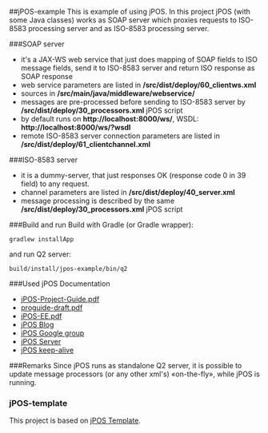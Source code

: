 ##jPOS-example
This is example of using jPOS. In this project jPOS (with some Java classes) works as SOAP server which proxies requests to ISO-8583 processing server and as ISO-8583 processing server.

###SOAP server
 - it's a JAX-WS web service that just does mapping of SOAP fields to ISO message fields, send it to ISO-8583 server and return ISO response as SOAP response
 - web service parameters are listed in **/src/dist/deploy/60_clientws.xml**
 - sources in **/src/main/java/middleware/webservice/**
 - messages are pre-processed before sending to ISO-8583 server by **/src/dist/deploy/30_processors.xml** jPOS script
 - by default runs on **http://localhost:8000/ws/**, WSDL: **http://localhost:8000/ws/?wsdl**
 - remote ISO-8583 server connection parameters are listed in **/src/dist/deploy/61_clientchannel.xml**

###ISO-8583 server

 - it is a dummy-server, that just responses OK (response code 0 in 39 field) to any request.
 - channel parameters are listed in **/src/dist/deploy/40_server.xml**
 - message processing is described by the same **/src/dist/deploy/30_processors.xml** jPOS script

###Build and run
Build with Gradle (or Gradle wrapper):

    gradlew installApp

 and run Q2 server:

    build/install/jpos-example/bin/q2

###Used jPOS Documentation

 - [jPOS-Project-Guide.pdf](http://jpos.org/doc/jPOS-Project-Guide.pdf)
 - [proguide-draft.pdf](http://jpos.org/doc/proguide-draft.pdf)
 - [jPOS-EE.pdf](http://jpos.org/doc/jPOS-EE.pdf)
 - [jPOS Blog](http://jpos.org/blog/)
 - [jPOS Google group](http://markmail.org/search/?q=com.googlegroups.jpos-users)
 - [jPOS Server](http://didikhari.web.id/java/jpos-server-forward-request-message-to-another-server/)
 - [jPOS keep-alive](https://groups.google.com/forum/#!topic/jpos-users/jxA2MGdqaaA)

###Remarks
Since jPOS runs as standalone Q2 server, it is possible to update message processors (or any other xml's) «on-the-fly», while jPOS is running.

### jPOS-template
This project is based on [jPOS Template](https://github.com/jpos/jPOS-template/blob/master/README.md). 
